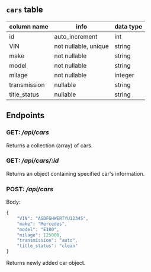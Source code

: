 ## `cars` table

| column name  | info                 | data type |
| ------------ | -------------------- | --------- |
| id           | auto_increment       | int       |
| VIN          | not nullable, unique | string    |
| make         | not nullable         | string    |
| model        | not nullable         | string    |
| milage       | not nullable         | integer   |
| transmission | nullable             | string    |
| title_status | nullable             | string    |

## Endpoints

### GET: _/api/cars_

Returns a collection (array) of cars.

### GET: _/api/cars/:id_

Returns an object containing specified car's information.

### POST: _/api/cars_

Body:

```javascript
{
	"VIN": "ASDFGHWERTYU12345",
	"make": "Mercedes",
	"model": "E180",
	"milage": 125000,
	"transmission": "auto",
	"title_status": "clean"
}
```

Returns newly added car object.
